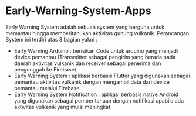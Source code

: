 # Early-Warning-System-Apps

Early Warning System adalah sebuah system yang berguna untuk memantau hingga memberitahukan aktivitas gunung vulkanik. Perancangan System ini terdiri atas 3 bagian yakni :
- Early Warning Arduino : berisikan Code untuk arduino yang menjadi device pemantau (Transmitter sebagai pengirim yang berada pada daerah aktivitas vulkanik dan receiver sebagai penerima dan pengunggah ke Firebase)
- Early Warning System : aplikasi berbasis Flutter yang digunakan sebagai pemantau aktivitas vulkanik dengan mengambil data dari device pemantau melalui Firebase
- Early Warning System Notification : aplikasi berbasis native Android yang digunakan sebagai pemberitahuan dengan notifikasi apabila ada aktivitas vulkanik yang mulai meningkat 

